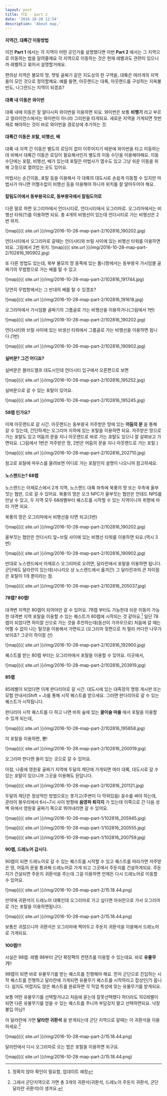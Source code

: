 ```yaml
---
layout: post
title: 지도 - part 2
date: '2016-10-28 12:54'
description: 'About map,'
---
```


#### 지역간, 대륙간 이동방법
이전 **Part 1** 에서는 각 지역이 어떤 곳인가를 설명했다면 이번 **Part 2** 에서는 그 지역으로 이동하는 법을 알려줄께요 각 지역으로 이동하는 것은 현재 레벨과도 관련이 있으니까 레벨하고 묶어서 설명할거에요.

편의상 지역은 불모의 땅, 잿빛 골짜기 같은 지도상의 한 구역을, 대륙은 여러개의 지역들이 모인 것으로 정의할께요. 예를 들면, 아웃랜드는 대륙, 아웃랜드를 구성하는 지옥불 반도, 나그란드는 지역이 되겠죠?

#### 대륙 내 이동은 와이번

대륙 내에 이동은 잘 알다시피 와이번을 이용하면 되요. 와이번은 보통 **비행기** 라고 부르고 얼라이언스에서는 와이번이 아니라 그리핀을 타게되요. 새로운 지역을 가게되면 첫번재로 해야하는 것이 바로 와이번을 경로상에 추가하는 것.

####  대륙간 이동은 포탈, 비행선, 배

대륙 내 지역 간 이동은 별도의 로딩이 없이 이루어지기 때문에 와이번을 타고 이동하는데 비해서 대륙간 이동은 로딩이 필요해서인지 별도의 이동 수단을 이용해야해요.
이동 수단에는 포탈, 비행선, 배가 있는데 포탈은 마법사가 열수도 있고 그냥 쉬운 이동을 위해 고정으로 열려있는 곳도 있어요.

마법사는 순간이동, 포탈 등을 이용해서 각 대륙의 대도시로 손쉽게 이동할 수 있지만 마법사가 아니면 어쩔수없이 비행선 등을 이용해야 하니까 위치를 잘 알아두어야 해요.


#### 칼림도어에서 동부왕국으로, 동부왕국에서 칼림도어로

다른 말로 하면 오그리마에서 언더시티로, 언더시티에서 오그리마로. 오그리마에서는 비행선 타워(?)를 이용하면 되요.
총 4개의 비행선이 있는데 언더시티로 가는 비행선은 2번 위치.

![map]({{ site.url }}/img/2016-10-28-map-part-2/102816_190202.jpg)

언더시티에서 오그리마로 갈때는 언더시티와 브릴 사이에 있는 비행선 타워를 이용하면 되요. 그림에서 2번 위치.
![map]({{ site.url }}/img/2016-10-28-map-part-2/102816_190902.jpg)

또 다른 방법도 있는데, 북부 불모의 땅 동쪽에 있는 톱니항에서는 동부왕국 가시덤블 골짜기의 무법항으로 가는 배를 탈 수 있고

![map]({{ site.url }}/img/2016-10-28-map-part-2/102816_191744.jpg)

당연히 무법항에서는 그 반대의 배를 탈 수 있겠죠?

![map]({{ site.url }}/img/2016-10-28-map-part-2/102816_191618.jpg)

오그리마에서 가시덤블 골짜기의 그롬골로 가는 비행선을 이용하거나(그림에서 1번)

![map]({{ site.url }}/img/2016-10-28-map-part-2/102816_190202.jpg)

언더시티와 브릴 사이에 있는 비생선 타워에서 그룸골로 가는 비행선을 이용하면 됩니다.(1번)

![map]({{ site.url }}/img/2016-10-28-map-part-2/102816_190902.jpg)

#### 실버문? 그건 어디죠?

실버문은 블러드엘프 대도시인데 언더시티 입구에서 오른편으로 보면

![map]({{ site.url }}/img/2016-10-28-map-part-2/102816_195252.jpg)

실버문으로 갈 수 있는 포탈이 있어요.

![map]({{ site.url }}/img/2016-10-28-map-part-2/102816_195245.jpg)

#### 58렙 인가요?

이제 아웃랜드로 갈 시간. 아웃랜드는 동부왕국 저주받은 땅에 있는 **어둠의 문** 을 통해 갈 수 있는데, 간단하게는 오그리마 지하에 있는 포탈을 이용하면 되요. 저주받은 땅으로 가는 포탈도 있고 어둠의 문을 지나 아웃랜드로 바로 가는 포탈도 있으니 잘 살펴보고 가면되요.
(그림에서 1번은 저주받은 땅, 2번은 어둠의 문을 지나 아웃랜드로 가는 포탈.)

![map]({{ site.url }}/img/2016-10-28-map-part-2/102816_202710.jpg)

참고로 포탈에 마우스를 올려보면 어디로 가는 포탈인지 설명이 나오니까 참고하세요.

#### 노스렌드는? 68렙

노스렌드는 아제로스에서 2개 지역, 노스렌드 대륙 좌측에 북풍의 땅 또는 우측에 울부짓는 협만, 으로 갈 수 있어요. 북풍의 땅은 오크 NPC가 울부짓는 협만은 언데드 NPS를 만날 수 있고, 두 지역 모두 68레벨부터 퀘스트를 시작할 수 있는 지역이니까 취향에 따라 가면 되요.

북풍의 땅은 오그리마에서 비행선을 타면 되고(3번)

![map]({{ site.url }}/img/2016-10-28-map-part-2/102816_190202.jpg)

울부짓는 협만은 언더시티 앞~브릴 사이에 있는 비행선 타워를 이용하면 되요.(역시 3번)

![map]({{ site.url }}/img/2016-10-28-map-part-2/102816_190902.jpg)

반대로 노스렌드에서 아제로스 오그리마로 오려면, 달라란에서 포탈을 이용하면 됩니다.
군단에도 달라란이 있는데(시나리오 상 노스렌드에서 옮겨간) 그 달라란과의 큰 차이점은 포탈이 1개 뿐이라는 점.

![map]({{ site.url }}/img/2016-10-28-map-part-2/102816_205037.jpg)


#### 78렙? 80렙!

대격변 지역은 80렙이 되어야만 갈 수 있어요. 78렙 부터도 가능한데 쉬운 이동이 가능한 대격변 지역 포탈을 이용할 수 있는 퀘스트가 80렙에 시작되는 것 같아요.[^1] 일단 78렙이 되었다면 하이잘 산으로 가는 것을 추천하는데(동선이 가까우므로) 처음에 갈 때는 어쩔 수 없이 나는 탈것을 이용해서 가면되고
(오그리마 뒷편으로 저 멀리 커다란 나무가 보이죠? 그곳이 하이잘 산)

![map]({{ site.url }}/img/2016-10-28-map-part-2/102816_192900.jpg)

퀘스트를 받는 80렙 부터는 오그리마에서 포탈을 이용할 수 있어요. 이곳에서,

![map]({{ site.url }}/img/2016-10-28-map-part-2/102816_203919.jpg)

#### 85렙

85레벨이 되었다면 이제 판다리아로 갈 시간. 대도시에 있는 대족장의 명령 게시판 또는 모험 안내서(Shift + J)를 통해
시작 퀘스트를 받으세요. 그러면 판다리아로 갈 수 있는 퀘스트가 시작됩니다.

판다리아 시작 퀘스트를 다 하고 나면 비취 숲에 있는 **꿀이슬 마을** 에서 포탈을 이용할 수 있게 되는데,

![map]({{ site.url }}/img/2016-10-28-map-part-2/102816_195858.jpg)

이 포탈을 이용하면, 뿅!

![map]({{ site.url }}/img/2016-10-28-map-part-2/102816_200019.jpg)

오그리마 판다렌 들이 있는 곳으로 갈 수 있어요.

아참, 나중에 영원꽃 골짜기 지역에 두달의 제단에 가게되면 여러 대륙, 대도시로 갈 수 있는 포탈이 있으니까 그곳을 이용해도 된답니다.

![map]({{ site.url }}/img/2016-10-28-map-part-2/102816_201121.jpg)

두달의 제단은 정상적인 방법으로는 못가고(주변이 다 막혀있음) 꽁수를 써야 하는데, 쿤라이 봉우리에서 6시~7시 사이 방향에 **음영파 퇴각지** 가 있는데
이쪽으로 간 다음 성벽 위에서 영원꽃 골짜기 쪽으로 뛰어내리면 갈 수 있어요.

![map]({{ site.url }}/img/2016-10-28-map-part-1/102816_205945.jpg)

![map]({{ site.url }}/img/2016-10-28-map-part-1/102816_200555.jpg)

![map]({{ site.url }}/img/2016-10-28-map-part-1/102816_200759.jpg)


#### 90렙, 드레노어 갑시다.

90렙이 되면 드레노어로 갈 수 있는 퀘스트를 시작할 수 있고 퀘스트를 따라가면 저주받은 땅, 어둠의 문을 통과해 드레노어로 가게 되고 그곳에서 주둔지를 건설하게되요. 주둔지가 건설되면 주둔지 귀환석을 주는데 그걸 이용하면 언제든 다시 드레노어로 이동할 수 있어요.

![map]({{ site.url }}/img/2016-10-28-map-part-2/15.18.44.png)

만약에 귀환석이 드레노어 대륙인데 오그리마로 가고 싶다면 아쉬란으로 가서 오그리마로 가는 포탈을 이용하면됩니다.

![map]({{ site.url }}/img/2016-10-28-map-part-2/15.18.44.png)

보통은 귀찮으니까 귀환석은 오그리마에 찍어두고 주둔지 귀환석을 이용해서 드레노어로 가게되요.

#### 100렙!!!

사실은 98렙. 레벨 98부터 군단 확장팩의 컨텐츠를 이용할 수 있는데요. 바로 **유물무기**!!

98렙이 되면 바로 유물무기를 받는 퀘스트를 진행해야 해요. 먼저 군단으로 진입하는 시작 퀘스트를 진행하고 달라란에 가게되면 유물무기 퀘스트를 시작하라고 잡상인(?) 옵니다.
쉽지도 어렵지도 않은 퀘스트를 완료하면 각 직업 특성에 맞는 유물무기를 받게되요.

보통 어떤 유물무기를 선택할거냐고 처음에 묻는데 잘못선택했다 하더라도 102레벨이 되면 다른 유물무기를 얻을 수 있는 퀘스트를 주니까 부담갖지 말고 선택하면되요.
낙장불입 아님!!

아 달라란에 가면 **달라란 귀환석** 을 받게되는데 군단 지역으로 갈때는 이 귀환석을 이용하세요.[^2]

![map]({{ site.url }}/img/2016-10-28-map-part-2/15.18.44.png)


달라란에서 다시 오그리마로 오는 법은 포탈을 이용하면 되구요.

![map]({{ site.url }}/img/2016-10-28-map-part-2/15.18.44.png)


[^1]: 정확치 않아 확인이 필요함, 업데이트 예정
[^2]: 그래서 군단지역으로 가면 총 3개의 귀환석(귀환석, 드레노어 주둔지 귀환석, 군단 달라란 귀환석)이 생겨요.
